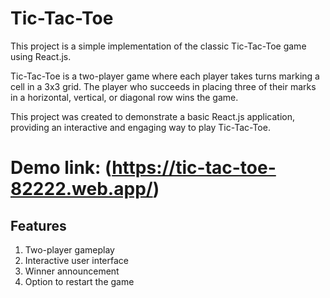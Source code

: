 # Tic-Tac-Toe 

This project is a simple implementation of the classic Tic-Tac-Toe game using React.js.

Tic-Tac-Toe is a two-player game where each player takes turns marking a cell in a 3x3 grid. The player who succeeds in placing three of their marks in a horizontal, vertical, or diagonal row wins the game.

This project was created to demonstrate a basic React.js application, providing an interactive and engaging way to play Tic-Tac-Toe.


# Demo link: (https://tic-tac-toe-82222.web.app/)

## Features 
  1. Two-player gameplay
  2. Interactive user interface
  3. Winner announcement
  4. Option to restart the game
